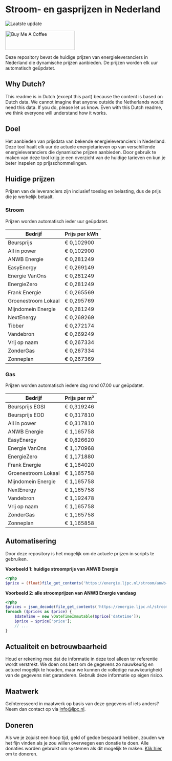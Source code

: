 # Stroom- en gasprijzen in Nederland

![Laatste update](https://img.shields.io/badge/laatste%20update-2025--07--25%2001%3A00%20CET-brightgreen)

<a href="https://www.buymeacoffee.com/Lars-" target="_blank"><img src="https://cdn.buymeacoffee.com/buttons/v2/default-orange.png" alt="Buy Me A Coffee" height="60" style="height: 60px !important;width: 217px !important;" ></a>

Deze repository bevat de huidige prijzen van energieleveranciers in Nederland die dynamische prijzen aanbieden. De prijzen worden elk uur automatisch geüpdatet.

## Why Dutch?

This readme is in Dutch (except this part) because the content is based on Dutch data. We cannot imagine that anyone outside the Netherlands would need this data. If you do, please let us know. Even with this Dutch readme, we think
everyone will understand how it works.

## Doel

Het aanbieden van prijsdata van bekende energieleveranciers in Nederland. Deze tool haalt elk uur de actuele energietarieven op van verschillende energieleveranciers die dynamische prijzen aanbieden. Door gebruik te maken van deze tool
krijg je een overzicht van de huidige tarieven en kun je beter inspelen op prijsschommelingen.

## Huidige prijzen

Prijzen van de leveranciers zijn inclusief toeslag en belasting, dus de prijs die je werkelijk betaalt.

### Stroom

Prijzen worden automatisch ieder uur geüpdatet.

 Bedrijf | Prijs per kWh 
---------|---------------
Beursprijs | € 0,102900
All in power | € 0,102900
ANWB Energie | € 0,281249
EasyEnergy | € 0,269149
Energie VanOns | € 0,281249
EnergieZero | € 0,281249
Frank Energie | € 0,265569
Groenestroom Lokaal | € 0,295769
Mijndomein Energie | € 0,281249
NextEnergy | € 0,269269
Tibber | € 0,272174
Vandebron | € 0,269249
Vrij op naam | € 0,267334
ZonderGas | € 0,267334
Zonneplan | € 0,267369


### Gas

Prijzen worden automatisch iedere dag rond 07.00 uur geüpdatet.

 Bedrijf | Prijs per m³ 
---------|--------------
Beursprijs EGSI | € 0,319246
Beursprijs EOD | € 0,317810
All in power | € 0,317810
ANWB Energie | € 1,165758
EasyEnergy | € 0,826620
Energie VanOns | € 1,170968
EnergieZero | € 1,171880
Frank Energie | € 1,164020
Groenestroom Lokaal | € 1,165758
Mijndomein Energie | € 1,165758
NextEnergy | € 1,165758
Vandebron | € 1,192478
Vrij op naam | € 1,165758
ZonderGas | € 1,165758
Zonneplan | € 1,165858


## Automatisering

Door deze repository is het mogelijk om de actuele prijzen in scripts te gebruiken.

**Voorbeeld 1: huidige stroomprijs van ANWB Energie**

```php
<?php
$price = (float)file_get_contents('https://energie.ljpc.nl/stroom/anwb-energie-nu.txt');

```

**Voorbeeld 2: alle stroomprijzen van ANWB Energie vandaag**

```php
<?php
$prices = json_decode(file_get_contents('https://energie.ljpc.nl/stroom/all-in-power-vandaag.json'),true);
foreach ($prices as $price) {
    $dateTime = new \DateTimeImmutable($price['datetime']);
    $price = $price['price'];
    // ...
}
```

## Actualiteit en betrouwbaarheid

Houd er rekening mee dat de informatie in deze tool alleen ter referentie wordt verstrekt. We doen ons best om de gegevens zo nauwkeurig en actueel mogelijk te houden, maar we kunnen de volledige nauwkeurigheid van de gegevens niet
garanderen. Gebruik deze informatie op eigen risico.

## Maatwerk

Geïnteresseerd in maatwerk op basis van deze gegevens of iets anders? Neem dan contact op
via [info@ljpc.nl](mailto:info@ljpc.nl?subject=Energie%20prijzen).

## Doneren

Als we je zojuist een hoop tijd, geld of gedoe bespaard hebben, zouden we het fijn vinden als je zou willen overwegen een
donatie te doen. Alle donaties worden gebruikt om systemen als dit mogelijk te
maken. [Klik hier](https://www.buymeacoffee.com/Lars-) om te doneren.
